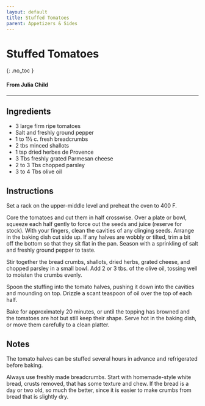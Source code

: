 ```yaml
---
layout: default
title: Stuffed Tomatoes
parent: Appetizers & Sides
---
```


# Stuffed Tomatoes
{: .no_toc }
#### From Julia Child
---

## Ingredients
<ul>
	<li>3 large firm ripe tomatoes</li>
	<li>Salt and freshly ground pepper</li>
	<li>1 to 1½ c. fresh breadcrumbs</li>
	<li>2 tbs minced shallots</li>
	<li>1 tsp dried herbes de Provence</li>
	<li>3 Tbs freshly grated Parmesan cheese</li>
	<li>2 to 3 Tbs chopped parsley</li>
	<li>3 to 4 Tbs olive oil</li>
</ul>

## Instructions
Set a rack on the upper-middle level and preheat the oven to 400 F.

Core the tomatoes and cut them in half crosswise. Over a
plate or bowl, squeeze each half gently to force out the seeds and juice
(reserve for stock). With your fingers, clean the cavities of any clinging
seeds. Arrange in the baking dish cut side up. If any halves are wobbly or
tilted, trim a bit off the bottom so that they sit flat in the pan. Season with
a sprinkling of salt and freshly ground pepper to taste.

Stir together the bread crumbs, shallots, dried herbs,
grated cheese, and chopped parsley in a small bowl. Add 2 or 3 tbs. of the
olive oil, tossing well to moisten the crumbs evenly.

Spoon the stuffing into the tomato halves, pushing it down
into the cavities and mounding on top. Drizzle a scant teaspoon of oil over the
top of each half.

Bake for approximately 20 minutes, or until the topping has
browned and the tomatoes are hot but still keep their shape. Serve hot in the
baking dish, or move them carefully to a clean platter.

## Notes
The tomato halves can be stuffed several hours in advance and refrigerated before baking.

Always use freshly made breadcrumbs. Start with homemade-style white bread,
crusts removed, that has some texture and chew. If the bread is a day or two
old, so much the better, since it is easier to make crumbs from bread that is
slightly dry.